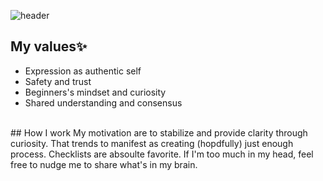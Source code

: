![header](https://capsule-render.vercel.app/api?type=waving&color=0:DDD6F3,100:FAACA8&height=150&section=header&text=Nari%20Park&fontSize=50&fontColor=F5F5F5)

## My values✨
- Expression as authentic self <br />
- Safety and trust <br />
- Beginners's mindset and curiosity <br />
- Shared understanding and consensus <br />
<br />
## How I work
My motivation are to stabilize and provide clarity through curiosity. That trends to manifest as creating (hopdfully) just enough process. Checklists are absoulte favorite. If I'm too much in my head, feel free to nudge me to share what's in my brain.
<br />
